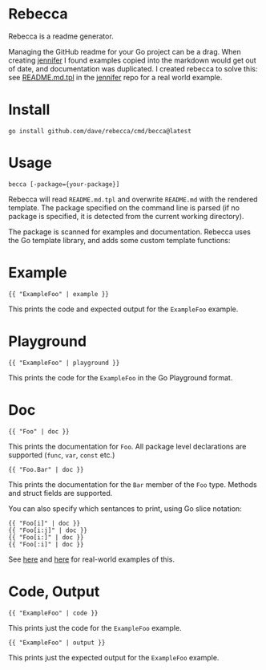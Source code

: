 # Rebecca

Rebecca is a readme generator. 

Managing the GitHub readme for your Go project can be a drag. When creating 
[jennifer](https://github.com/dave/jennifer) I found examples copied into 
the markdown would get out of date, and documentation was duplicated. I created 
rebecca to solve this: see 
[README.md.tpl](https://github.com/dave/jennifer/blob/master/README.md.tpl) 
in the [jennifer](https://github.com/dave/jennifer) repo for a real world 
example.

# Install

```
go install github.com/dave/rebecca/cmd/becca@latest
```

# Usage

```
becca [-package={your-package}]
```

Rebecca will read `README.md.tpl` and overwrite `README.md` with the rendered 
template. The package specified on the command line is parsed (if no package is 
specified, it is detected from the current working directory). 

The package is scanned for examples and documentation. Rebecca uses the Go 
template library, and adds some custom template functions:  

# Example

```
{{ "ExampleFoo" | example }}
```

This prints the code and expected output for the `ExampleFoo` example.

# Playground

```
{{ "ExampleFoo" | playground }}
```

This prints the code for the `ExampleFoo` in the Go Playground format.

# Doc

```
{{ "Foo" | doc }}
```

This prints the documentation for `Foo`. All package level declarations are 
supported (`func`, `var`, `const` etc.)

```
{{ "Foo.Bar" | doc }}
```

This prints the documentation for the `Bar` member of the `Foo` type. Methods 
and struct fields are supported.

You can also specify which sentances to print, using Go slice notation:

```
{{ "Foo[i]" | doc }}
{{ "Foo[i:j]" | doc }}
{{ "Foo[i:]" | doc }}
{{ "Foo[:i]" | doc }}
```

See [here](https://github.com/dave/jennifer/blob/5f1e5084f7fff920e11d5b9098e5ae8089136a1a/README.md.tpl#L51-L58) and [here](https://github.com/dave/jennifer/blob/5f1e5084f7fff920e11d5b9098e5ae8089136a1a/README.md.tpl#L286-L299) for real-world examples of this.

# Code, Output

```
{{ "ExampleFoo" | code }}
```

This prints just the code for the `ExampleFoo` example.

```
{{ "ExampleFoo" | output }}
```

This prints just the expected output for the `ExampleFoo` example.
